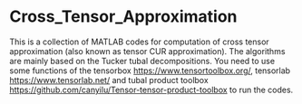 # Cross_Tensor_Approximation
This is a collection of MATLAB codes for computation of cross tensor approximation (also known as tensor CUR approximation). The algorithms are mainly based on the Tucker tubal decompositions. You need to use some functions of the tensorbox https://www.tensortoolbox.org/, tensorlab https://www.tensorlab.net/ and tubal product toolbox https://github.com/canyilu/Tensor-tensor-product-toolbox to run the codes.
